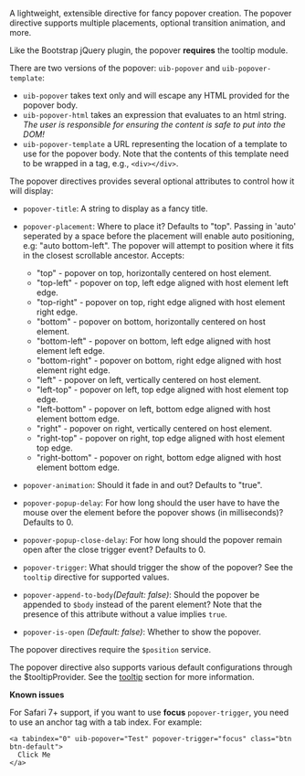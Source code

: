 A lightweight, extensible directive for fancy popover creation. The popover
directive supports multiple placements, optional transition animation, and more.

Like the Bootstrap jQuery plugin, the popover **requires** the tooltip
module.

There are two versions of the popover: `uib-popover` and `uib-popover-template`:

- `uib-popover` takes text only and will escape any HTML provided for the popover
  body.
- `uib-popover-html` takes an expression that evaluates to an html string. *The user is responsible for ensuring the
  content is safe to put into the DOM!*
- `uib-popover-template` a URL representing the location of a template to
  use for the popover body. Note that the contents of this template need to be
  wrapped in a tag, e.g., `<div></div>`.

The popover directives provides several optional attributes to control how it
will display:

- `popover-title`: A string to display as a fancy title.
- `popover-placement`: Where to place it? Defaults to "top". Passing in 'auto' seperated by a space before the placement will
  enable auto positioning, e.g: "auto bottom-left". The popover will attempt to position where it fits in
  the closest scrollable ancestor. Accepts:

   - "top" - popover on top, horizontally centered on host element.
   - "top-left" - popover on top, left edge aligned with host element left edge.
   - "top-right" - popover on top, right edge aligned with host element right edge.
   - "bottom" - popover on bottom, horizontally centered on host element.
   - "bottom-left" - popover on bottom, left edge aligned with host element left edge.
   - "bottom-right" - popover on bottom, right edge aligned with host element right edge.
   - "left" - popover on left, vertically centered on host element.
   - "left-top" - popover on left, top edge aligned with host element top edge.
   - "left-bottom" - popover on left, bottom edge aligned with host element bottom edge.
   - "right" - popover on right, vertically centered on host element.
   - "right-top" - popover on right, top edge aligned with host element top edge.
   - "right-bottom" - popover on right, bottom edge aligned with host element bottom edge.
- `popover-animation`: Should it fade in and out? Defaults to "true".
- `popover-popup-delay`: For how long should the user have to have the mouse
  over the element before the popover shows (in milliseconds)? Defaults to 0.
- `popover-popup-close-delay`: For how long should the popover remain open
  after the close trigger event? Defaults to 0.
- `popover-trigger`: What should trigger the show of the popover? See the
  `tooltip` directive for supported values.
- `popover-append-to-body`_(Default: false)_: Should the popover be appended to `$body` instead of
  the parent element?  Note that the presence of this attribute without a value implies `true`.
- `popover-is-open` <i class="glyphicon glyphicon-eye-open"></i>
  _(Default: false)_:
  Whether to show the popover.

The popover directives require the `$position` service.

The popover directive also supports various default configurations through the
$tooltipProvider. See the [tooltip](#tooltip) section for more information.

**Known issues**

For Safari 7+ support, if you want to use **focus** `popover-trigger`, you need to use an anchor tag with a tab index. For example:

```
<a tabindex="0" uib-popover="Test" popover-trigger="focus" class="btn btn-default">
  Click Me
</a>
```
